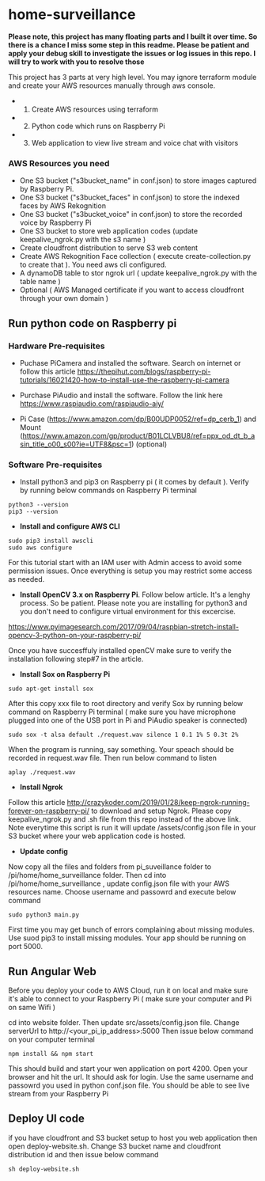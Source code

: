 # home-surveillance

**Please note, this project has many floating parts and I built it over time. So there is a chance I miss some step in this readme. Please be patient and apply your debug skill to investigate the issues or log issues in this repo. I will try to work with you to resolve those**

This project has 3 parts at very high level. You may ignore terraform module and create your AWS resources manually through aws console. 

- 1. Create AWS resources using terraform
- 2. Python code which runs on Raspberry Pi 
- 3. Web application to view live stream and voice chat with visitors

### AWS Resources you need
- One S3 bucket ("s3bucket_name" in conf.json)  to store images captured by Raspberry Pi. 
- One S3 bucket ("s3bucket_faces" in conf.json) to store the indexed faces by AWS Rekognition
- One S3 bucket ("s3bucket_voice" in conf.json) to store the recorded voice by Raspberry Pi
- One S3 bucket to store web application codes (update keepalive_ngrok.py with the s3 name )
- Create cloudfront distribution to serve S3 web content
- Create AWS Rekognition Face collection ( execute create-collection.py to create that ). You need aws cli configured.
- A dynamoDB table to stor ngrok url ( update keepalive_ngrok.py with the table name ) 
- Optional ( AWS Managed certificate if you want to access cloudfront through your own domain ) 

## Run python code on Raspberry pi 

### Hardware Pre-requisites
- Puchase PiCamera and installed the software. Search on internet or follow this article https://thepihut.com/blogs/raspberry-pi-tutorials/16021420-how-to-install-use-the-raspberry-pi-camera

- Purchase PiAudio and install the software. Follow the link here https://www.raspiaudio.com/raspiaudio-aiy/

- Pi Case (https://www.amazon.com/dp/B00UDP0052/ref=dp_cerb_1) and Mount (https://www.amazon.com/gp/product/B01LCLVBU8/ref=ppx_od_dt_b_asin_title_o00_s00?ie=UTF8&psc=1)  (optional) 

### Software Pre-requisites

- Install python3 and pip3 on Raspberry pi ( it comes by default ). Verify by running below commands on Raspberry Pi terminal

```
python3 --version
pip3 --version
```
- **Install and configure AWS CLI**
```
sudo pip3 install awscli
sudo aws configure
```
For this tutorial start with an IAM user with Admin access to avoid some permission issues. Once everything is setup you may restrict some access as needed.

- **Install OpenCV 3.x on Raspberry Pi**. Follow below article. It's a lenghy process. So be patient. Please note you are installing for python3 and you don't need to configure virtual environment for this excercise. 

https://www.pyimagesearch.com/2017/09/04/raspbian-stretch-install-opencv-3-python-on-your-raspberry-pi/

Once you have succesffuly installed openCV make sure to verify the installation following step#7 in the article. 

- **Install Sox on Raspberry Pi** 
```
sudo apt-get install sox 
```
After this copy xxx file to root directory and verify Sox by running below command on Raspberry Pi terminal ( make sure you have microphone plugged into one of the USB port in Pi and PiAudio speaker is connected) 
```
sudo sox -t alsa default ./request.wav silence 1 0.1 1% 5 0.3t 2%
```
When the program is running, say something. Your speach should be recorded in request.wav file. Then run below command to listen
```
aplay ./request.wav
```
- **Install Ngrok** 

Follow this article http://crazykoder.com/2019/01/28/keep-ngrok-running-forever-on-raspberry-pi/ to download and setup Ngrok. Please copy keepalive_ngrok.py and .sh file from this repo instead of the above link. Note everytime this script is run it will update /assets/config.json file in your S3 bucket where your web application code is hosted. 

- **Update config**

Now copy all the files and folders from pi_suveillance folder to /pi/home/home_surveillance folder. Then cd into /pi/home/home_surveillance , update config.json file with your AWS resources name. Choose username and passowrd and execute below command
```
sudo python3 main.py
```
First time you may get bunch of errors complaining about missing modules. Use suod pip3 to install missing modules. Your app should be running on port 5000. 

## Run Angular Web 
Before you deploy your code to AWS Cloud, run it on local and make sure it's able to connect to your Raspberry Pi ( make sure your computer and Pi on same Wifi ) 

cd into website folder. Then update src/assets/config.json file. Change serverUrl to http://<your_pi_ip_address>:5000 
Then issue below command on your computer terminal 

```
npm install && npm start
```
This should build and start your wen application on port 4200. Open your browser and hit the url. It should ask for login. Use the same username and passowrd you used in python conf.json file. You should be able to see live stream from your Raspberry Pi



## Deploy UI code
if you have cloudfront and S3 bucket setup to host you web application then open deploy-website.sh. Change S3 bucket name and cloudfront distribution id and then issue below command
```
sh deploy-website.sh
```





